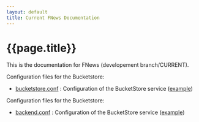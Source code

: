 ```yaml
---
layout: default
title: Current FNews Documentation
---
```

# {{page.title}}

This is the documentation for FNews (developement branch/CURRENT).

Configuration files for the Bucketstore:
- [bucketstore.conf](./bucketstore-doc) : Configuration of the BucketStore service ([example](./bucketstore.conf))

Configuration files for the Bucketstore:
- [backend.conf](./backend-doc) : Configuration of the BucketStore service ([example](./backend.conf))


